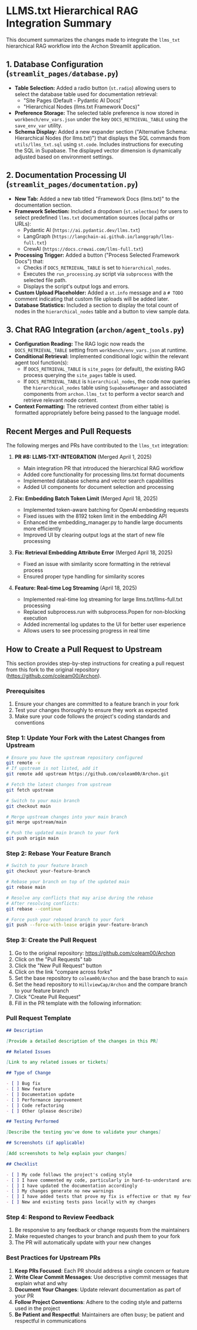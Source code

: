 # LLMS.txt Hierarchical RAG Integration Summary

This document summarizes the changes made to integrate the `llms_txt` hierarchical RAG workflow into the Archon Streamlit application.

## 1. Database Configuration (`streamlit_pages/database.py`)

- **Table Selection:** Added a radio button (`st.radio`) allowing users to select the database table used for documentation retrieval:
  - "Site Pages (Default - Pydantic AI Docs)"
  - "Hierarchical Nodes (llms.txt Framework Docs)"
- **Preference Storage:** The selected table preference is now stored in `workbench/env_vars.json` under the key `DOCS_RETRIEVAL_TABLE` using the `save_env_var` utility.
- **Schema Display:** Added a new expander section ("Alternative Schema: Hierarchical Nodes (for llms.txt)") that displays the SQL commands from `utils/llms_txt.sql` using `st.code`. Includes instructions for executing the SQL in Supabase. The displayed vector dimension is dynamically adjusted based on environment settings.

## 2. Documentation Processing UI (`streamlit_pages/documentation.py`)

- **New Tab:** Added a new tab titled "Framework Docs (llms.txt)" to the documentation section.
- **Framework Selection:** Included a dropdown (`st.selectbox`) for users to select predefined `llms.txt` documentation sources (local paths or URLs):
  - Pydantic AI (`https://ai.pydantic.dev/llms.txt`)
  - LangGraph (`https://langchain-ai.github.io/langgraph/llms-full.txt`)
  - CrewAI (`https://docs.crewai.com/llms-full.txt`)
- **Processing Trigger:** Added a button ("Process Selected Framework Docs") that:
  - Checks if `DOCS_RETRIEVAL_TABLE` is set to `hierarchical_nodes`.
  - Executes the `run_processing.py` script via `subprocess` with the selected file path.
  - Displays the script's output logs and errors.
- **Custom Upload Placeholder:** Added a `st.info` message and a `# TODO` comment indicating that custom file uploads will be added later.
- **Database Statistics:** Included a section to display the total count of nodes in the `hierarchical_nodes` table and a button to view sample data.

## 3. Chat RAG Integration (`archon/agent_tools.py`)

- **Configuration Reading:** The RAG logic now reads the `DOCS_RETRIEVAL_TABLE` setting from `workbench/env_vars.json` at runtime.
- **Conditional Retrieval:** Implemented conditional logic within the relevant agent tool function(s):
  - If `DOCS_RETRIEVAL_TABLE` is `site_pages` (or default), the existing RAG process querying the `site_pages` table is used.
  - If `DOCS_RETRIEVAL_TABLE` is `hierarchical_nodes`, the code now queries the `hierarchical_nodes` table using `SupabaseManager` and associated components from `archon.llms_txt` to perform a vector search and retrieve relevant node content.
- **Context Formatting:** The retrieved context (from either table) is formatted appropriately before being passed to the language model.

## Recent Merges and Pull Requests

The following merges and PRs have contributed to the `llms_txt` integration:

1. **PR #8: LLMS-TXT-INTEGRATION** (Merged April 1, 2025)

   - Main integration PR that introduced the hierarchical RAG workflow
   - Added core functionality for processing llms.txt format documents
   - Implemented database schema and vector search capabilities
   - Added UI components for document selection and processing

2. **Fix: Embedding Batch Token Limit** (Merged April 18, 2025)

   - Implemented token-aware batching for OpenAI embedding requests
   - Fixed issues with the 8192 token limit in the embedding API
   - Enhanced the embedding_manager.py to handle large documents more efficiently
   - Improved UI by clearing output logs at the start of new file processing

3. **Fix: Retrieval Embedding Attribute Error** (Merged April 18, 2025)

   - Fixed an issue with similarity score formatting in the retrieval process
   - Ensured proper type handling for similarity scores

4. **Feature: Real-time Log Streaming** (April 18, 2025)
   - Implemented real-time log streaming for large llms.txt/llms-full.txt processing
   - Replaced subprocess.run with subprocess.Popen for non-blocking execution
   - Added incremental log updates to the UI for better user experience
   - Allows users to see processing progress in real time

## How to Create a Pull Request to Upstream

This section provides step-by-step instructions for creating a pull request from this fork to the original repository (https://github.com/coleam00/Archon).

### Prerequisites

1. Ensure your changes are committed to a feature branch in your fork
2. Test your changes thoroughly to ensure they work as expected
3. Make sure your code follows the project's coding standards and conventions

### Step 1: Update Your Fork with the Latest Changes from Upstream

```bash
# Ensure you have the upstream repository configured
git remote -v
# If upstream is not listed, add it
git remote add upstream https://github.com/coleam00/Archon.git

# Fetch the latest changes from upstream
git fetch upstream

# Switch to your main branch
git checkout main

# Merge upstream changes into your main branch
git merge upstream/main

# Push the updated main branch to your fork
git push origin main
```

### Step 2: Rebase Your Feature Branch

```bash
# Switch to your feature branch
git checkout your-feature-branch

# Rebase your branch on top of the updated main
git rebase main

# Resolve any conflicts that may arise during the rebase
# After resolving conflicts:
git rebase --continue

# Force push your rebased branch to your fork
git push --force-with-lease origin your-feature-branch
```

### Step 3: Create the Pull Request

1. Go to the original repository: https://github.com/coleam00/Archon
2. Click on the "Pull Requests" tab
3. Click the "New Pull Request" button
4. Click on the link "compare across forks"
5. Set the base repository to `coleam00/Archon` and the base branch to `main`
6. Set the head repository to `HillviewCap/Archon` and the compare branch to your feature branch
7. Click "Create Pull Request"
8. Fill in the PR template with the following information:

### Pull Request Template

```markdown
## Description

[Provide a detailed description of the changes in this PR]

## Related Issues

[Link to any related issues or tickets]

## Type of Change

- [ ] Bug fix
- [ ] New feature
- [ ] Documentation update
- [ ] Performance improvement
- [ ] Code refactoring
- [ ] Other (please describe)

## Testing Performed

[Describe the testing you've done to validate your changes]

## Screenshots (if applicable)

[Add screenshots to help explain your changes]

## Checklist

- [ ] My code follows the project's coding style
- [ ] I have commented my code, particularly in hard-to-understand areas
- [ ] I have updated the documentation accordingly
- [ ] My changes generate no new warnings
- [ ] I have added tests that prove my fix is effective or that my feature works
- [ ] New and existing tests pass locally with my changes
```

### Step 4: Respond to Review Feedback

1. Be responsive to any feedback or change requests from the maintainers
2. Make requested changes to your branch and push them to your fork
3. The PR will automatically update with your new changes

### Best Practices for Upstream PRs

1. **Keep PRs Focused**: Each PR should address a single concern or feature
2. **Write Clear Commit Messages**: Use descriptive commit messages that explain what and why
3. **Document Your Changes**: Update relevant documentation as part of your PR
4. **Follow Project Conventions**: Adhere to the coding style and patterns used in the project
5. **Be Patient and Respectful**: Maintainers are often busy; be patient and respectful in communications
